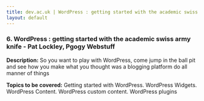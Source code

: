 ```yaml
---
title: dev.ac.uk | WordPress : getting started with the academic swiss army knife | Pat Lockley, Pgogy Webstuff
layout: default
---
```


### 6. WordPress : getting started with the academic swiss army knife - Pat Lockley, Pgogy Webstuff

**Description:** So you want to play with WordPress, come jump in the ball pit and see how you make 
  what you thought was a blogging platform do all manner of things

**Topics to be covered:** Getting started with WordPress. WordPress Widgets. WordPress Content. WordPress 
  custom content. WordPress plugins


